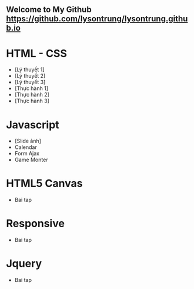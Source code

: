 ## Welcome to My Github https://github.com/lysontrung/lysontrung.github.io

# HTML - CSS
* [Lý thuyết 1]
* [Lý thuyết 2]
* [Lý thuyết 3]
* [Thực hành 1]
* [Thực hành 2]
* [Thực hành 3]
# Javascript
* [Slide ảnh]
* Calendar
* Form Ajax
* Game Monter
# HTML5 Canvas
* Bai tap 
# Responsive
* Bai tap 
# Jquery
* Bai tap

